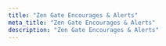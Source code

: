```yaml
---
title: "Zen Gate Encourages & Alerts"
meta_title: "Zen Gate Encourages & Alerts"
description: "Zen Gate Encourages & Alerts"
---
```

